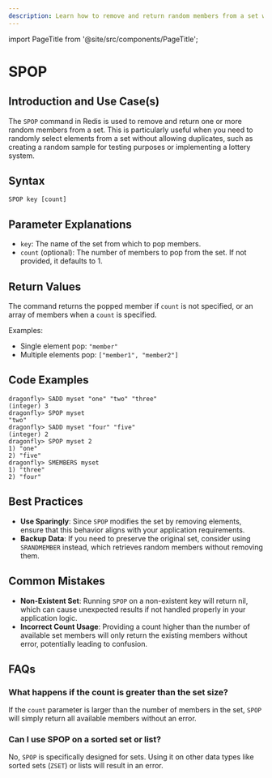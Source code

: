 ```yaml
---
description: Learn how to remove and return random members from a set with Redis SPOP command.
---
```


import PageTitle from '@site/src/components/PageTitle';

# SPOP

<PageTitle title="Redis SPOP Explained (Better Than Official Docs)" />

## Introduction and Use Case(s)

The `SPOP` command in Redis is used to remove and return one or more random members from a set. This is particularly useful when you need to randomly select elements from a set without allowing duplicates, such as creating a random sample for testing purposes or implementing a lottery system.

## Syntax

```plaintext
SPOP key [count]
```

## Parameter Explanations

- `key`: The name of the set from which to pop members.
- `count` (optional): The number of members to pop from the set. If not provided, it defaults to 1.

## Return Values

The command returns the popped member if `count` is not specified, or an array of members when a `count` is specified.

Examples:

- Single element pop: `"member"`
- Multiple elements pop: `["member1", "member2"]`

## Code Examples

```cli
dragonfly> SADD myset "one" "two" "three"
(integer) 3
dragonfly> SPOP myset
"two"
dragonfly> SADD myset "four" "five"
(integer) 2
dragonfly> SPOP myset 2
1) "one"
2) "five"
dragonfly> SMEMBERS myset
1) "three"
2) "four"
```

## Best Practices

- **Use Sparingly**: Since `SPOP` modifies the set by removing elements, ensure that this behavior aligns with your application requirements.
- **Backup Data**: If you need to preserve the original set, consider using `SRANDMEMBER` instead, which retrieves random members without removing them.

## Common Mistakes

- **Non-Existent Set**: Running `SPOP` on a non-existent key will return nil, which can cause unexpected results if not handled properly in your application logic.
- **Incorrect Count Usage**: Providing a count higher than the number of available set members will only return the existing members without error, potentially leading to confusion.

## FAQs

### What happens if the count is greater than the set size?

If the `count` parameter is larger than the number of members in the set, `SPOP` will simply return all available members without an error.

### Can I use SPOP on a sorted set or list?

No, `SPOP` is specifically designed for sets. Using it on other data types like sorted sets (`ZSET`) or lists will result in an error.
